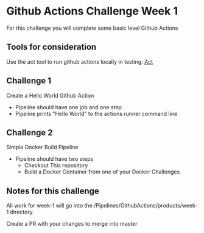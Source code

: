 # Github Actions Challenge Week 1

For this challenge you will complete some basic level Github Actions

## Tools for consideration

Use the act tool to run github actions locally in testing: [Act](https://github.com/nektos/act)

## Challenge 1

Create a Hello World Github Action

* Pipeline should have one job and one step
* Pipeline prints "Hello World" to the actions runner command line

## Challenge 2

Simple Docker Build Pipeline

* Pipeline should have two steps
  * Checkout This repository
  * Build a Docker Container from one of your Docker Challenges




## Notes for this challenge

All work for week-1 will go into the /Pipelines/GithubActions/products/week-1 directory. 

Create a PR with your changes to merge into master

